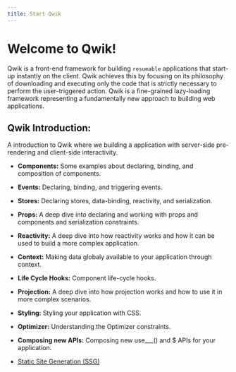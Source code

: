 ```yaml
---
title: Start Qwik
---
```


# Welcome to Qwik!

Qwik is a front-end framework for building `resumable` applications that start-up instantly on the client. Qwik achieves this by focusing on its philosophy of downloading and executing only the code that is strictly necessary to perform the user-triggered action. Qwik is a fine-grained lazy-loading framework representing a fundamentally new approach to building web applications.

## Qwik Introduction:

A introduction to Qwik where we building a application with server-side pre-rendering and client-side interactivity.

- **Components:** Some examples about declaring, binding, and composition of components.
- **Events:** Declaring, binding, and triggering events.
- **Stores:**  Declaring stores, data-binding, reactivity, and serialization.
- **Props:** A deep dive into declaring and working with props and components and serialization constraints.
- **Reactivity:**  A deep dive into how reactivity works and how it can be used to build a more complex application.
- **Context:** Making data globaly available to your application through context.
- **Life Cycle Hooks:** Component life-cycle hooks.
- **Projection:** A deep dive into how projection works and how to use it in more complex scenarios.
- **Styling:** Styling your application with CSS.
- **Optimizer:** Understanding the Optimizer constraints.
- **Composing new APIs:** Composing new use___() and $ APIs for your application.


- [Static Site Generation (SSG)](https://qwik.builder.io/qwikcity/static-site-generation/overview/)
